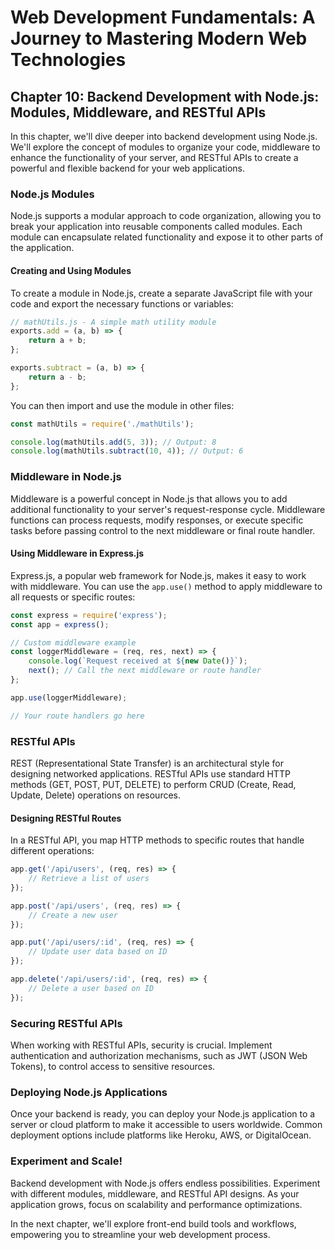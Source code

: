 # Web Development Fundamentals: A Journey to Mastering Modern Web Technologies

## Chapter 10: Backend Development with Node.js: Modules, Middleware, and RESTful APIs

In this chapter, we'll dive deeper into backend development using Node.js. We'll explore the concept of modules to organize your code, middleware to enhance the functionality of your server, and RESTful APIs to create a powerful and flexible backend for your web applications.

### Node.js Modules

Node.js supports a modular approach to code organization, allowing you to break your application into reusable components called modules. Each module can encapsulate related functionality and expose it to other parts of the application.

#### Creating and Using Modules

To create a module in Node.js, create a separate JavaScript file with your code and export the necessary functions or variables:

```javascript
// mathUtils.js - A simple math utility module
exports.add = (a, b) => {
    return a + b;
};

exports.subtract = (a, b) => {
    return a - b;
};
```

You can then import and use the module in other files:

```javascript
const mathUtils = require('./mathUtils');

console.log(mathUtils.add(5, 3)); // Output: 8
console.log(mathUtils.subtract(10, 4)); // Output: 6
```

### Middleware in Node.js

Middleware is a powerful concept in Node.js that allows you to add additional functionality to your server's request-response cycle. Middleware functions can process requests, modify responses, or execute specific tasks before passing control to the next middleware or final route handler.

#### Using Middleware in Express.js

Express.js, a popular web framework for Node.js, makes it easy to work with middleware. You can use the `app.use()` method to apply middleware to all requests or specific routes:

```javascript
const express = require('express');
const app = express();

// Custom middleware example
const loggerMiddleware = (req, res, next) => {
    console.log(`Request received at ${new Date()}`);
    next(); // Call the next middleware or route handler
};

app.use(loggerMiddleware);

// Your route handlers go here
```

### RESTful APIs

REST (Representational State Transfer) is an architectural style for designing networked applications. RESTful APIs use standard HTTP methods (GET, POST, PUT, DELETE) to perform CRUD (Create, Read, Update, Delete) operations on resources.

#### Designing RESTful Routes

In a RESTful API, you map HTTP methods to specific routes that handle different operations:

```javascript
app.get('/api/users', (req, res) => {
    // Retrieve a list of users
});

app.post('/api/users', (req, res) => {
    // Create a new user
});

app.put('/api/users/:id', (req, res) => {
    // Update user data based on ID
});

app.delete('/api/users/:id', (req, res) => {
    // Delete a user based on ID
});
```

### Securing RESTful APIs

When working with RESTful APIs, security is crucial. Implement authentication and authorization mechanisms, such as JWT (JSON Web Tokens), to control access to sensitive resources.

### Deploying Node.js Applications

Once your backend is ready, you can deploy your Node.js application to a server or cloud platform to make it accessible to users worldwide. Common deployment options include platforms like Heroku, AWS, or DigitalOcean.

### Experiment and Scale!

Backend development with Node.js offers endless possibilities. Experiment with different modules, middleware, and RESTful API designs. As your application grows, focus on scalability and performance optimizations.

In the next chapter, we'll explore front-end build tools and workflows, empowering you to streamline your web development process.